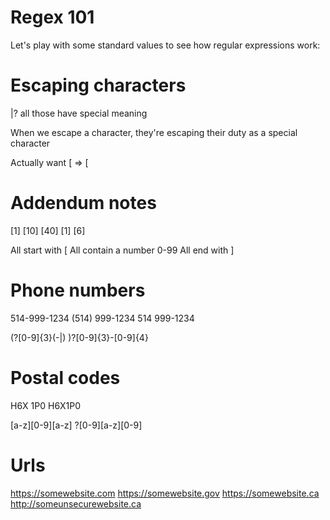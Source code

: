 # Regex 101

Let's play with some standard values to see how regular expressions work:


# Escaping characters

[]()|? all those have special meaning

When we escape a character, they're escaping their duty as a special character

Actually want [ => \[

# Addendum notes

[1]
[10]
[40]
[1]
[6]

All start with [
All contain a number 0-99
All end with ]

# Phone numbers

514-999-1234
(514) 999-1234
514 999-1234


\(?[0-9]{3}(-|\) )?[0-9]{3}-[0-9]{4}

# Postal codes

H6X 1P0
H6X1P0

[a-z][0-9][a-z] ?[0-9][a-z][0-9]

# Urls

https://somewebsite.com
https://somewebsite.gov
https://somewebsite.ca
http://someunsecurewebsite.ca